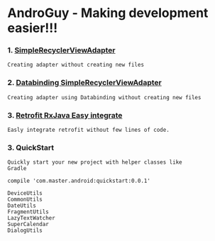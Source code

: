 # AndroGuy - Making development easier!!!

### 1. [SimpleRecyclerViewAdapter](https://github.com/pankaj89/AndroGuy/tree/master/SimpleRecyclerViewAdapter)
    Creating adapter without creating new files
    
### 2. [Databinding SimpleRecyclerViewAdapter](https://github.com/pankaj89/AndroGuy/tree/master/DataBinding_SimpleRecyclerViewAdapter)
    Creating adapter using Databinding without creating new files
    
### 3. [Retrofit RxJava Easy integrate](https://gist.github.com/pankaj89/18d8e101c2f5dcab73e797bfdd47333e)
    Easly integrate retrofit without few lines of code.
### 3. QuickStart
    Quickly start your new project with helper classes like
    Gradle 
```
compile 'com.master.android:quickstart:0.0.1'
```
    DeviceUtils
    CommonUtils
    DateUtils
    FragmentUtils
    LazyTextWatcher
    SuperCalendar
    DialogUtils
    
